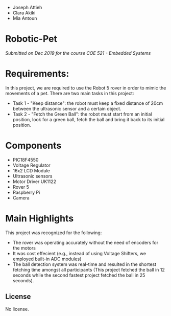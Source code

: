 - Joseph Attieh
- Clara Akiki
- Mia Antoun


# Robotic-Pet

_Submitted on Dec 2019 for the course COE 521 - Embedded Systems_

# Requirements:

In this project, we are required to use the Robot 5 rover in order to mimic the movements of a pet. There are two main tasks in this project:
- Task 1 - "Keep distance": the robot must keep a fixed distance of 20cm between the ultrasonic sensor and a certain object.
- Task 2 - "Fetch the Green Ball": the robot must start from an initial position, look for a green ball, fetch the ball and bring it back to its initial position.
 


# Components
- PIC18F4550	
- Voltage Regulator	
- 16x2 LCD Module	
- Ultrasonic sensors
- Motor Driver UK1122	
- Rover 5	
- Raspberry Pi
- Camera 

# Main Highlights
This project was recognized for the following:
- The rover was operating accurately without the need of encoders for the motors
- It was cost effecient (e.g., instead of using Voltage Shifters, we employed built-in ADC modules)
- The ball detection system was real-time and resulted in the shortest fetching time amongst all participants (This project fetched the ball in 12 seconds  while the second fastest project fetched the ball in 25 seconds). 

## License
No license.
